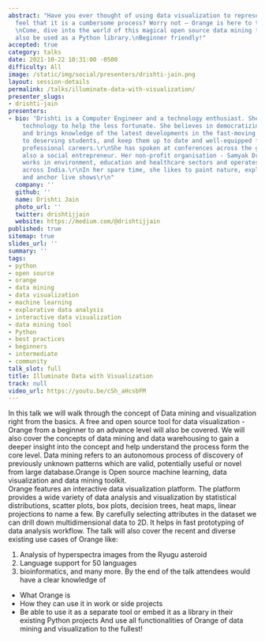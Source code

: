 ```yaml
---
abstract: "Have you ever thought of using data visualization to represent data; but
  feel that it is a cumbersome process? Worry not – Orange is here to the rescue!
  \nCome, dive into the world of this magical open source data mining tool that can
  also be used as a Python library.\nBeginner friendly!"
accepted: true
category: talks
date: 2021-10-22 10:31:00 -0500
difficulty: All
image: /static/img/social/presenters/drishti-jain.png
layout: session-details
permalink: /talks/illuminate-data-with-visualization/
presenter_slugs:
- drishti-jain
presenters:
- bio: "Drishti is a Computer Engineer and a technology enthusiast. She loves to use
    technology to help the less fortunate. She believes in democratizing opportunities
    and brings knowledge of the latest developments in the fast-moving field of technology
    to deserving students, and keep them up to date and well-equipped for their respective
    professional careers.\r\nShe has spoken at conferences across the globe and is
    also a social entrepreneur. Her non-profit organisation - Samyak Drishti Foundation
    works in environment, education and healthcare sectors and operates in 10 cities
    across India.\r\nIn her spare time, she likes to paint nature, explore new places
    and anchor live shows\r\n"
  company: ''
  github: ''
  name: Drishti Jain
  photo_url: ''
  twitter: drishtijjain
  website: https://medium.com/@drishtijjain
published: true
sitemap: true
slides_url: ''
summary: ''
tags:
- python
- open source
- orange
- data mining
- data visualization
- machine learning
- explorative data analysis
- interactive data visualization
- data mining tool
- Python
- best practices
- beginners
- intermediate
- community
talk_slot: full
title: Illuminate Data with Visualization
track: null
video_url: https://youtu.be/cSh_aHcsbFM
---
```


In this talk we will walk through the concept of Data mining and visualization right from the basics. A free and open source tool for data visualization -Orange from a beginner to an advance level will also be covered. We will also cover the concepts of data mining and data warehousing to gain a deeper insight into the concept and help understand the process form the core level.
Data mining refers to an autonomous process of discovery of previously unknown patterns which are valid, potentially useful or novel from large database.Orange is Open source machine learning, data visualization and data mining toolkit.  
Orange features an interactive data visualization platform. The platform provides a wide variety of data analysis and visualization by statistical distributions, scatter plots, box plots, decision trees, heat maps, linear projections to name a few. By carefully selecting attributes in the dataset we can drill down multidimensional data to 2D. It helps in fast prototyping of data analysis workflow.
The talk will also cover the recent and diverse existing use cases of Orange like:
1. Analysis of hyperspectra images from the Ryugu asteroid
2. Language support for 50 languages
3. bioinformatics, and many more.
By the end of the talk attendees would have a clear knowledge of 
- What Orange is
- How they can use it in work or side projects
- Be able to use it as a separate tool or embed it as a library in their existing Python projects 
And use all functionalities of Orange of data mining and visualization to the fullest!
